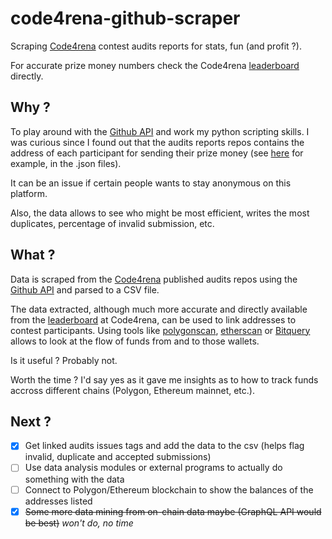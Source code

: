 # code4rena-github-scraper
Scraping [Code4rena](https://www.code4rena.com) contest audits reports for stats, fun (and profit ?).

For accurate prize money numbers check the Code4rena [leaderboard](https://code4rena.com/leaderboard) directly.

## Why ?

To play around with the [Github API](https://docs.github.com/en/rest) and work my python scripting skills. I was curious since I found out that the audits reports repos contains the address of each participant for sending their prize money (see [here](https://github.com/code-423n4/2021-05-nftx-findings/tree/main/data) for example, in the .json files).

It can be an issue if certain people wants to stay anonymous on this platform.

Also, the data allows to see who might be most efficient, writes the most duplicates, percentage of invalid submission, etc.

## What ?

Data is scraped from the [Code4rena](https://www.code4rena.com) published audits repos using the [Github API](https://docs.github.com/en/rest) and parsed to a CSV file.

The data extracted, although much more accurate and directly available from the [leaderboard](https://code4rena.com/leaderboard) at Code4rena, can be used to link addresses to contest participants. Using tools like [polygonscan](https://polygonscan.com), [etherscan](https://etherscan.io) or [Bitquery](https://explorer.bitquery.io/) allows to look at the flow of funds from and to those wallets.

Is it useful ? Probably not.

Worth the time ? I'd say yes as it gave me insights as to how to track funds accross different chains (Polygon, Ethereum mainnet, etc.).

## Next ?

- [x] Get linked audits issues tags and add the data to the csv (helps flag invalid, duplicate and accepted submissions)
- [ ] Use data analysis modules or external programs to actually do something with the data
- [ ] Connect to Polygon/Ethereum blockchain to show the balances of the addresses listed
- [x] ~~Some more data mining from on-chain data maybe (GraphQL API would be best)~~ *won't do, no time*
